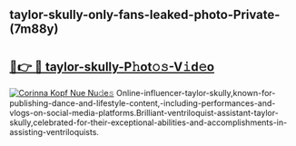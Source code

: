 ## taylor-skully-only-fans​-leaked-photo​-Private-(7m88y)


# <h2><a href="https://mediaupload.pro?title=taylor-skully&ref=git">🔗👉 🔴 taylor-skully-P𝚑ot𝚘𝚜-V𝚒d𝚎o</a></h2>

[![Corinna Kopf Nue Nu𝚍e𝚜](https://i.imgur.com/0qMVB7G.gif)](https://mediaupload.pro?title=taylor-skully&ref=git)
Online-influencer-taylor-skully,known-for-publishing-dance-and-lifestyle-content,-including-performances-and-vlogs-on-social-media-platforms.Brilliant-ventriloquist-assistant-taylor-skully,celebrated-for-their-exceptional-abilities-and-accomplishments-in-assisting-ventriloquists.  